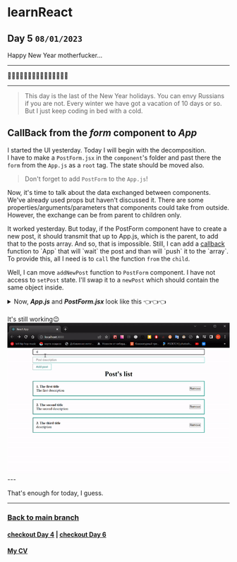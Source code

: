 # learnReact
## Day 5 `08/01/2023`

Happy New Year motherfucker...

---

🎄🎄🎄🎆🎆🎆✨✨✨🎇🎇🎇🎄🎄🎄

---
> This day is the last of the New Year holidays. You can envy Russians if you are not. Every winter we have got a vacation of 10 days or so. But I just keep coding in bed with a cold.

## CallBack from the ***form*** component to ***App***
I started the UI yesterday. Today I will begin with the decomposition.  
I have to make a `PostForm.jsx` in the `component`'s folder and past there the `form` from the `App.js` as a `root` tag. The state should be moved also. 
> Don't forget to add `PostForm` to the `App.js`!

Now, it's time to talk about the data exchanged between components.  
We've already used props but haven't discussed it. There are some properties/arguments/parameters that components could take from outside. 
However, the exchange can be from parent to children only.

It worked yesterday. But today, if the PostForm component have to create a new post, it should  transmit that up to App.js, which is the parent, to add that to the posts array. And so, that is impossible. Still, I can add a [callback](https://en.wikipedia.org/wiki/Callback_(computer_programming)) function to `App` that will `wait` the post and than will `push` it to the `array`. To provide this, all I need is to `call` the function `from` the `child`.

Well, I can move `addNewPost` function to `PostForm` component. I have not access to `setPost` state. I'll swap it to a `newPost` which should contain the same object inside.

<details><summary>Now, <b><i>App.js</i></b> and <b><i>PostForm.jsx</i></b> look like this 👈👈👈</summary>
<table align="center">
  <tr>
    <th>App.js</th>
    <th>PostForm.jsx</th>
  </tr>
  <tr>
  <td valign="top">

  ```jsx
import React from "react";
import PostList from "./components/PostList";
import './styles/App.css'
import { useState } from "react";
import PostForm from "./components/PostForm";

function App() {
  const [posts, setPosts] = useState([
    {id: 1, title: 'The first title', body: 'The first description'},
    {id: 2, title: 'The second title', body: 'The second description'},
    {id: 3, title: 'The third title', body: 'description'},
  ])
  // the callBack function
  const createPost = (newPost) => {
    // array update
    setPosts([...posts, newPost])
  }

  return (
    <div className="App">
      {/* call callBack 👇👇👇 */}
      <PostForm create={createPost} />
      <PostList
        posts={posts}
        title="Post's list" />
  </div>
  );
}

export default App;
  ```
  </td>

  <td valign="top">

  ```jsx
import React from 'react';
import { useState } from "react";
import MyButton from "./UI/button/MyButton";
import MyInput from "./UI/input/MyInput";

// callBack call 👇👇👇
const PostForm = ({create}) => {
  const [post, setPost] = useState({title: '', body: ''})

  const addNewPost = (e) => {
    e.preventDefault()
    // that swap👇👇👇
    const newPost = {
      ...post, id: Date.now()
    }
    // callBack transmission👇👇👇
    create(newPost)
    setPost({title: '', body: ''})
  }

  return (
    <form action="">
      <MyInput
        value={post.title}
        onChange={event => setPost({...post, title: event.target.value})}
        type="text"
        placeholder="Post name" />
      <MyInput
        value={post.body}
        onChange={event => setPost({...post, body: event.target.value})}
        type="text"
        placeholder="Post description" />
      <MyButton onClick={addNewPost} >Add post</MyButton>
    </form>
  );
};

export default PostForm;
  ```
  </td>
  </tr>
</table>
</details>
<br/>
It's still working😉
<div align="center">
  <img src="https://github.com/syrovezhko/learn-react/blob/day_4/UI_3.gif">
</div>
---

That's enough for today, I guess.

---

### [Back to main branch](https://github.com/syrovezhko/learn-react#learnreact)
#### [checkout **Day 4**](https://github.com/syrovezhko/learn-react/tree/day_4#learnreact) | [checkout **Day 6**](https://github.com/syrovezhko/learn-react/tree/day_6#learnreact)
#### [My CV](https://github.com/syrovezhko)